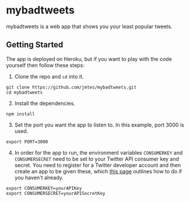 # mybadtweets
mybadtweets is a web app that shows you your least popular tweets.

## Getting Started
The app is deployed on Heroku, but if you want to play with the code yourself then follow these steps:

1. Clone the repo and `cd` into it.
```
git clone https://github.com/jmtes/mybadtweets.git
cd mybadtweets
```
2. Install the dependencies.
```
npm install
```
3. Set the port you want the app to listen to. In this example, port 3000 is used.
```
export PORT=3000
```
4. In order for the app to run, the environment variables `CONSUMERKEY` and `CONSUMERSECRET` need to be set to your Twitter API consumer key and secret. You need to register for a Twitter developer account and then create an app to be given these, which [this page](https://developer.twitter.com/en/docs/basics/getting-started) outlines how to do if you haven't already.
```
export CONSUMERKEY=yourAPIKey
export CONSUMERSECRET=yourAPISecretKey
```
